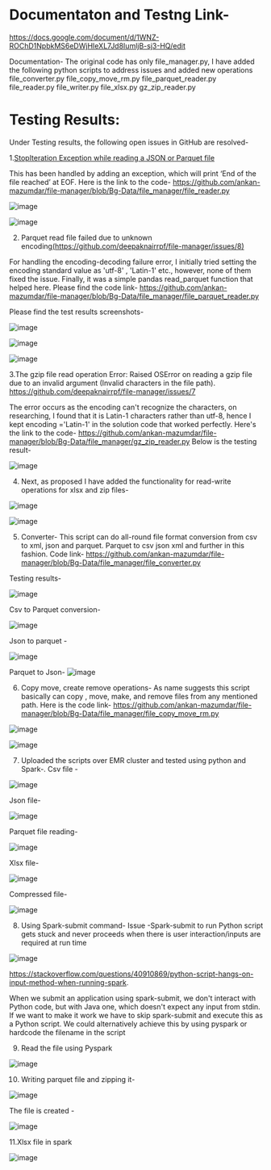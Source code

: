 # Documentaton and Testng Link- 

https://docs.google.com/document/d/1WNZ-ROChD1NpbkMS6eDWjHIeXL7Jd8IumljB-sj3-HQ/edit

Documentation-
The original code has only file_manager.py, I have added the following python scripts to address issues and added new operations
file_converter.py
file_copy_move_rm.py
file_parquet_reader.py
file_reader.py
file_writer.py
file_xlsx.py
gz_zip_reader.py



# Testing Results:
Under Testing results, the following open issues in GitHub are resolved-

1.[StopIteration Exception while reading a JSON or Parquet file](https://github.com/deepaknairrpf/file-manager/issues#:~:text=Issues%20list-,StopIteration%20Exception%20while%20reading%20a%20JSON%20or%20Parquet%20file,-%239%20opened%202)

This has been handled by adding an exception, which will print ‘End of the file reached’ at EOF.
Here is the link to the code- https://github.com/ankan-mazumdar/file-manager/blob/Bg-Data/file_manager/file_reader.py

![image](https://github.com/ankan-mazumdar/file-manager/assets/69012134/b2288d07-f48c-4161-88dd-e62d11eb3075)

![image](https://github.com/ankan-mazumdar/file-manager/assets/69012134/4ae3e9f4-5abd-43c4-8334-f797019ed29a)


2. Parquet read file failed due to unknown encoding[(https://github.com/deepaknairrpf/file-manager/issues/8)](https://github.com/deepaknairrpf/file-manager/issues#:~:text=2-,Parquet%20read%20file%20failed%20due%20to%20unknown%20encoding,-%238%20opened%202)

For handling the encoding-decoding failure error, I initially tried setting the encoding standard value as 'utf-8' , 'Latin-1' etc., however, none of them fixed the issue. Finally, it was a simple pandas read_parquet function that helped here. Please find the code link-
https://github.com/ankan-mazumdar/file-manager/blob/Bg-Data/file_manager/file_parquet_reader.py

Please find the test results screenshots-

![image](https://github.com/ankan-mazumdar/file-manager/assets/69012134/a2aece8e-5f4c-496a-8ef9-76f888b657fd)

![image](https://github.com/ankan-mazumdar/file-manager/assets/69012134/8ed93fed-7930-4ae3-a0a1-3e2f4cc56a0a)

![image](https://github.com/ankan-mazumdar/file-manager/assets/69012134/31b8f6dc-995e-40b3-a374-dd4f58dcbe3b)


3.The gzip file read operation Error: Raised OSError on reading a gzip file due to an invalid argument (Invalid characters in the file path).
  https://github.com/deepaknairrpf/file-manager/issues/7
  
The error occurs as the encoding can't recognize the characters, on researching, I found that it is Latin-1 characters rather than utf-8, hence I kept encoding ='Latin-1' in the solution code that worked perfectly. Here's the link to the code-
https://github.com/ankan-mazumdar/file-manager/blob/Bg-Data/file_manager/gz_zip_reader.py
Below is the testing result-

![image](https://github.com/ankan-mazumdar/file-manager/assets/69012134/fca6bf09-6d1c-4b2c-adb2-3cb3c8790783)


4. Next, as proposed I have added the functionality for read-write operations for xlsx and zip files-

![image](https://github.com/ankan-mazumdar/file-manager/assets/69012134/f061e788-be69-4e13-84a1-ab64090f0c04)

![image](https://github.com/ankan-mazumdar/file-manager/assets/69012134/3f446517-631c-4d0f-9274-b4ea44055426)


5. Converter- This script can do all-round file format conversion from csv to xml, json and  parquet. Parquet to csv json xml and further in this fashion. Code link-
https://github.com/ankan-mazumdar/file-manager/blob/Bg-Data/file_manager/file_converter.py

Testing results- 

![image](https://github.com/ankan-mazumdar/file-manager/assets/69012134/159386f7-efab-4f34-ab59-56f69a4a7b7b)


Csv to Parquet conversion-

![image](https://github.com/ankan-mazumdar/file-manager/assets/69012134/22cec0cf-4811-41d9-a077-8083b5eeb3f3)



Json to parquet -

![image](https://github.com/ankan-mazumdar/file-manager/assets/69012134/832ee093-352e-494e-af71-6790d18218a5)



Parquet to Json- 
![image](https://github.com/ankan-mazumdar/file-manager/assets/69012134/0d0abb23-9ed9-41ee-b64e-c2086f31ec9a)



6. Copy move, create remove operations- As name suggests this script basically can copy , move, make, and remove files from any mentioned path. Here is the code link-
https://github.com/ankan-mazumdar/file-manager/blob/Bg-Data/file_manager/file_copy_move_rm.py

![image](https://github.com/ankan-mazumdar/file-manager/assets/69012134/e5281e24-b580-4d1d-ab80-024985c311a7)


![image](https://github.com/ankan-mazumdar/file-manager/assets/69012134/9482f013-c2c3-4daf-830b-7d4668bf856a)





7. Uploaded the scripts over EMR cluster and tested using python and Spark-.
Csv file -

![image](https://github.com/ankan-mazumdar/file-manager/assets/69012134/cdc11ef7-3d4c-4cd0-ac88-1506151ee6ee)



Json file-

![image](https://github.com/ankan-mazumdar/file-manager/assets/69012134/55f26352-0cc6-42f1-a341-0226860b6b59)



Parquet file reading-

![image](https://github.com/ankan-mazumdar/file-manager/assets/69012134/56808579-0177-4ec8-abea-927447fa8621)



Xlsx file-

![image](https://github.com/ankan-mazumdar/file-manager/assets/69012134/e47d1f41-71e4-458f-959a-be7976147c98)


Compressed file-

![image](https://github.com/ankan-mazumdar/file-manager/assets/69012134/a8e0b417-9d71-497f-9399-8240ea2d8930)


8. Using Spark-submit command-
Issue -Spark-submit to run Python script gets stuck and never proceeds when there is user interaction/inputs are required at run time

![image](https://github.com/ankan-mazumdar/file-manager/assets/69012134/896346dc-8028-4992-9edb-ef6238063ca3)


https://stackoverflow.com/questions/40910869/python-script-hangs-on-input-method-when-running-spark. 

When we submit an application using spark-submit, we don't interact with Python code, but with Java one, which doesn't expect any input from stdin.
If we want to make it work we have to skip spark-submit and execute this as a Python script.
We could alternatively achieve this by using pyspark or hardcode the filename in the script

9. Read the file using Pyspark
    
![image](https://github.com/ankan-mazumdar/file-manager/assets/69012134/70670b2e-c813-4fb4-aaa5-fcce0e71dc02)


10. Writing parquet file and zipping it-
    
![image](https://github.com/ankan-mazumdar/file-manager/assets/69012134/78038141-7b33-4e57-a04b-b019a055ea0b)


The file is created -

![image](https://github.com/ankan-mazumdar/file-manager/assets/69012134/b022d658-ab9f-402f-a794-1259692dadfa)



11.Xlsx file in spark

![image](https://github.com/ankan-mazumdar/file-manager/assets/69012134/6256c7c7-1c52-475e-9cdc-35c83674b0a7)
